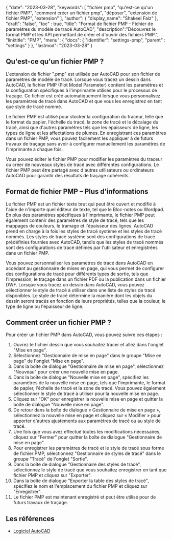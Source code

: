 {
"date": "2023-03-28",
  "keywords": [
"fichier pmp",
"qu'est-ce qu'un fichier PMP",
"comment créer un fichier pmp",
"déposer",
"extension de fichier PMP",
"extension"
],
  "author": {
"display_name": "Shakeel Faiz"
},
"draft": "false",
"toc" : true,
"title": "Format de fichier PMP - Fichier de paramètres du modèle de tracé AutoCAD",
  "description":"Découvrez le format PMP et les API permettant de créer et d'ouvrir des fichiers PMP.",
"linktitle": "PMP",
  "menu": {
    "docs": {
      "identifier": "settings-pmp",
"parent" : "settings"
}
},
"lastmod": "2023-03-28"
}

## Qu'est-ce qu'un fichier PMP ?

L'extension de fichier ".pmp" est utilisée par AutoCAD pour son fichier de paramètres de modèle de tracé. Lorsque vous tracez un dessin dans AutoCAD, le fichier PMP (Plot Model Parameter) contient les paramètres et la configuration spécifiques à l'imprimante utilisés pour le processus de traçage. Ce fichier est créé automatiquement lorsque vous personnalisez les paramètres de tracé dans AutoCAD et que vous les enregistrez en tant que style de tracé nommé.

Le fichier PMP est utilisé pour stocker la configuration du traceur, telle que le format du papier, l'échelle du tracé, la zone de tracé et le décalage du tracé, ainsi que d'autres paramètres tels que les épaisseurs de ligne, les types de ligne et les affectations de plumes. En enregistrant ces paramètres dans un fichier PMP, vous pouvez facilement les appliquer à de futurs travaux de traçage sans avoir à configurer manuellement les paramètres de l'imprimante à chaque fois.

Vous pouvez éditer le fichier PMP pour modifier les paramètres du traceur ou créer de nouveaux styles de tracé avec différentes configurations. Le fichier PMP peut être partagé avec d'autres utilisateurs ou ordinateurs AutoCAD pour garantir des résultats de traçage cohérents.

## Format de fichier PMP – Plus d’informations

Le fichier PMP est un fichier texte brut qui peut être ouvert et modifié à l'aide de n'importe quel éditeur de texte, tel que le Bloc-notes ou Wordpad. En plus des paramètres spécifiques à l'imprimante, le fichier PMP peut également contenir des paramètres de style de tracé, tels que les mappages de couleurs, le tramage et l'épaisseur des lignes. AutoCAD prend en charge à la fois les styles de tracé système et les styles de tracé nommés. Les styles de tracé système sont des configurations de tracé prédéfinies fournies avec AutoCAD, tandis que les styles de tracé nommés sont des configurations de tracé définies par l'utilisateur et enregistrées dans un fichier PMP.

Vous pouvez personnaliser les paramètres de tracé dans AutoCAD en accédant au gestionnaire de mises en page, qui vous permet de configurer des configurations de tracé pour différents types de sortie, tels que l'impression, le traçage dans un fichier PDF ou la publication dans un fichier DWF. Lorsque vous tracez un dessin dans AutoCAD, vous pouvez sélectionner le style de tracé à utiliser dans une liste de styles de tracé disponibles. Le style de tracé détermine la manière dont les objets du dessin seront tracés en fonction de leurs propriétés, telles que la couleur, le type de ligne ou l'épaisseur de ligne.

## Comment créer un fichier PMP ?

Pour créer un fichier PMP dans AutoCAD, vous pouvez suivre ces étapes :

1. Ouvrez le fichier dessin que vous souhaitez tracer et allez dans l'onglet "Mise en page".
2. Sélectionnez "Gestionnaire de mise en page" dans le groupe "Mise en page" de l'onglet "Mise en page".
3. Dans la boîte de dialogue "Gestionnaire de mise en page", sélectionnez "Nouveau" pour créer une nouvelle mise en page.
4. Dans la boîte de dialogue "Nouvelle mise en page", spécifiez les paramètres de la nouvelle mise en page, tels que l'imprimante, le format de papier, l'échelle de tracé et la zone de tracé. Vous pouvez également sélectionner le style de tracé à utiliser pour la nouvelle mise en page.
5. Cliquez sur "OK" pour enregistrer la nouvelle mise en page et quitter la boîte de dialogue "Nouvelle mise en page".
6. De retour dans la boîte de dialogue « Gestionnaire de mise en page », sélectionnez la nouvelle mise en page et cliquez sur « Modifier » pour apporter d'autres ajustements aux paramètres de tracé ou au style de tracé.
7. Une fois que vous avez effectué toutes les modifications nécessaires, cliquez sur "Fermer" pour quitter la boîte de dialogue "Gestionnaire de mise en page".
8. Pour enregistrer les paramètres de tracé et le style de tracé sous forme de fichier PMP, sélectionnez "Gestionnaire de styles de tracé" dans le groupe "Tracé" de l'onglet "Sortie".
9. Dans la boîte de dialogue "Gestionnaire des styles de tracé", sélectionnez le style de tracé que vous souhaitez enregistrer en tant que fichier PMP et cliquez sur "Exporter".
10. Dans la boîte de dialogue "Exporter la table des styles de tracé", spécifiez le nom et l'emplacement du fichier PMP et cliquez sur "Enregistrer".
11. Le fichier PMP est maintenant enregistré et peut être utilisé pour de futurs travaux de traçage.

## Les références
* [Logiciel AutoCAD](https://en.wikipedia.org/wiki/AutoCAD)


